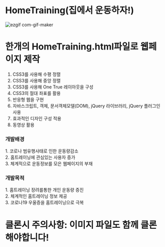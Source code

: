 # HomeTraining(집에서 운동하자!)

![ezgif com-gif-maker](https://user-images.githubusercontent.com/48792153/120433612-69b70b80-c3b6-11eb-90f4-aa1d76704909.gif)

<h1> 한개의 HomeTraining.html파일로 웹페이지 제작</h1>

1. CSS3를 사용해 수평 정렬
2. CSS3를 사용해 중앙 정렬
3. CSS3를 사용해 One True 레이아웃을 구성
4. CSS3의 절대 좌표를 활용
5. 반응형 웹을 구현
6. 자바스크립트, 객체, 문서객체모델(DOM), jQuery 라이브러리, jQuery 플러그인 사용
7. 효과적인 디자인 구성 적용
8. 동영상 활용 
<h3> 개발배경</h3>
1. 코로나 범유행사태로 인한 운동량감소
<br>
2. 홈트레이닝에 관심있는 사용자 증가
<br>
3. 체계적으로 운동정보를 모은 웹페이지의 부재
<br>
<h3> 개발목적</h3>
1. 홈트레이닝 장려를통한 개인 운동량 증진
<br>
2. 체계적인 홈트레이닝 정보 제공
<br>
3. 코로나19 우울증을 홈트레이닝으로 극복
<br>

<h1> 클론시 주의사항: 이미지 파일도 함께 클론해야합니다!</h1>


